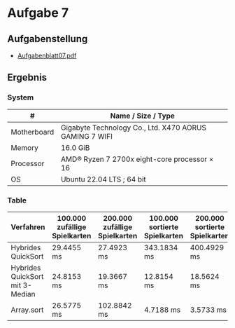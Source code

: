 # Aufgabe 7

## Aufgabenstellung

- [Aufgabenblatt07.pdf](../../docs/Aufgabenblatt07.pdf)

## Ergebnis

### System

| #           | Name / Size / Type                                     |
|-------------|--------------------------------------------------------|
| Motherboard | Gigabyte Technology Co., Ltd. X470 AORUS GAMING 7 WIFI |
| Memory      | 16.0 GiB                                               |
| Processor   | AMD® Ryzen 7 2700x eight-core processor × 16           |
| OS          | Ubuntu 22.04 LTS ; 64 bit                              |

### Table

| Verfahren                       | 100.000<br />zufällige Spielkarten | 200.000<br />zufällige Spielkarten | 100.000<br />sortierte Spielkarten | 200.000<br />sortierte Spielkarten |
| ------------------------------- | ---------------------------------- | ---------------------------------- | ---------------------------------- | ---------------------------------- |
| Hybrides QuickSort              | 29.4455 ms                         | 27.4923 ms                         | 343.1834 ms                        | 400.4929 ms                        |
| Hybrides QuickSort mit 3-Median | 24.8153 ms                         | 19.3667 ms                         | 12.8154 ms                         | 18.5624 ms                         |
| Array.sort                      | 26.5775 ms                         | 102.8842 ms                        | 4.7188 ms                          | 3.5733 ms                          |

